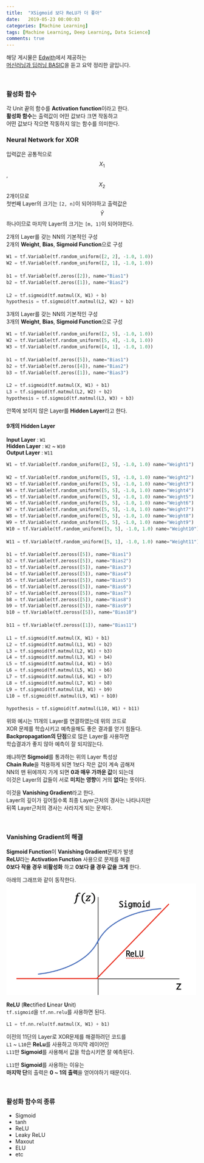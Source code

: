 ```yaml
---
title:  "XSigmoid 보다 ReLU가 더 좋아"
date:   2019-05-23 00:00:03
categories: [Machine Learning]
tags: [Machine Learning, Deep Learning, Data Science]
comments: true
---
```


해당 게시물은 [Edwith](https://www.edwith.org)에서 제공하는<br/>
[머신러닝과 딥러닝 BASIC](https://www.edwith.org/others26/joinLectures/9829)을 듣고 요약 정리한 글입니다.

<br/>

### 활성화 함수
각 Unit 끝의 함수를 **Activation function**이라고 한다.<br/>
**활성화 함수**는 출력값이 어떤 값보다 크면 작동하고<br/>
어떤 값보다 작으면 작동하지 않는 함수를 의미한다.

### Neural Network for XOR
입력값은 공통적으로 $$X_1$$, $$X_2$$ 2개이므로<br/>
첫번째 Layer의 크기는 `[2, n]`이 되어야하고 출력값은<br/>
$$\bar{Y}$$ 하나이므로 마지막 Layer의 크기는 `[m, 1]`이 되어야한다.


2개의 Layer를 갖는 NN의 기본적인 구성<br/>
2개의 **Weight**, **Bias**, **Sigmoid Function**으로 구성
```python
W1 = tf.Variable(tf.random_uniform([2, 2], -1.0, 1.0))
W2 = tf.Variable(tf.random_uniform([2, 1], -1.0, 1.0))

b1 = tf.Variable(tf.zeros([2]), name="Bias1")
b2 = tf.Variable(tf.zeros([1]), name="Bias2")

L2 = tf.sigmoid(tf.matmul(X, W1) + b)
hypothesis = tf.sigmoid(tf.matmul(L2, W2) + b2)
```

3개의 Layer를 갖는 NN의 기본적인 구성<br/>
3개의 **Weight**, **Bias**, **Sigmoid Function**으로 구성
```python
W1 = tf.Variable(tf.random_uniform([2, 5], -1.0, 1.0))
W2 = tf.Variable(tf.random_uniform([5, 4], -1.0, 1.0))
W3 = tf.Variable(tf.random_uniform([4, 1], -1.0, 1.0))

b1 = tf.Variable(tf.zeros([5]), name="Bias1")
b2 = tf.Variable(tf.zeros([4]), name="Bias2")
b3 = tf.Variable(tf.zeros([1]), name="Bias3")

L2 = tf.sigmoid(tf.matmul(X, W1) + b1)
L3 = tf.sigmoid(tf.matmul(L2, W2) + b2)
hypothesis = tf.sigmoid(tf.matmul(L3, W3) + b3)
```

안쪽에 보이지 않은 Layer를 **Hidden Layer**라고 한다.

#### 9개의 Hidden Layer
**Input Layer** : `W1`<br/>
**Hidden Layer** : `W2` ~ `W10`<br/>
**Output Layer** : `W11`
```python
W1 = tf.Variable(tf.random_uniform([2, 5], -1.0, 1.0) name="Weight1")

W2 = tf.Variable(tf.random_uniform([5, 5], -1.0, 1.0) name="Weight2")
W3 = tf.Variable(tf.random_uniform([5, 5], -1.0, 1.0) name="Weight3")
W4 = tf.Variable(tf.random_uniform([5, 5], -1.0, 1.0) name="Weight4")
W5 = tf.Variable(tf.random_uniform([5, 5], -1.0, 1.0) name="Weight5")
W6 = tf.Variable(tf.random_uniform([5, 5], -1.0, 1.0) name="Weight6")
W7 = tf.Variable(tf.random_uniform([5, 5], -1.0, 1.0) name="Weight7")
W8 = tf.Variable(tf.random_uniform([5, 5], -1.0, 1.0) name="Weight8")
W9 = tf.Variable(tf.random_uniform([5, 5], -1.0, 1.0) name="Weight9")
W10 = tf.Variable(tf.random_uniform([5, 5], -1.0, 1.0) name="Weight10")

W11 = tf.Variable(tf.random_uniform([5, 1], -1.0, 1.0) name="Weight11")

b1 = tf.Variable(tf.zeross([5]), name="Bias1")
b2 = tf.Variable(tf.zeross([5]), name="Bias2")
b3 = tf.Variable(tf.zeross([5]), name="Bias3")
b4 = tf.Variable(tf.zeross([5]), name="Bias4")
b5 = tf.Variable(tf.zeross([5]), name="Bias5")
b6 = tf.Variable(tf.zeross([5]), name="Bias6")
b7 = tf.Variable(tf.zeross([5]), name="Bias7")
b8 = tf.Variable(tf.zeross([5]), name="Bias8")
b9 = tf.Variable(tf.zeross([5]), name="Bias9")
b10 = tf.Variable(tf.zeross([5]), name="Bias10")

b11 = tf.Variable(tf.zeross([1]), name="Bias11")

L1 = tf.sigmoid(tf.matmul(X, W1) + b1)
L2 = tf.sigmoid(tf.matmul(L1, W1) + b2)
L3 = tf.sigmoid(tf.matmul(L2, W1) + b3)
L4 = tf.sigmoid(tf.matmul(L3, W1) + b4)
L5 = tf.sigmoid(tf.matmul(L4, W1) + b5)
L6 = tf.sigmoid(tf.matmul(L5, W1) + b6)
L7 = tf.sigmoid(tf.matmul(L6, W1) + b7)
L8 = tf.sigmoid(tf.matmul(L7, W1) + b8)
L9 = tf.sigmoid(tf.matmul(L8, W1) + b9)
L10 = tf.sigmoid(tf.matmul(L9, W1) + b10)

hypothesis = tf.sigmoid(tf.matmul(L10, W1) + b11)
```

위와 예시는 11개의 Layer를 연결하였는데 위의 코드로<br/>
XOR 문제를 학습시키고 예측을해도 좋은 결과를 얻기 힘들다.<br/>
**Backpropagation의 단점**으로 많은 Layer를 사용하면<br/>
학습결과가 좋지 않아 예측이 잘 되지않는다.<br/>

왜냐하면 **Sigmoid**를 통과하는 위의 Layer 특성상<br/>
**Chain Rule**을 적용하게 되면 1보다 작은 값이 계속 곱해져<br/>
NN의 맨 뒤에까지 가게 되면 **0과 매우 가까운 값**이 되는데<br/>
이것은 Layer의 값들이 서로 **미치는 영향**이 거의 **없다**는 뜻이다.


이것을 **Vanishing Gradient**라고 한다.<br/>
Layer의 깊이가 깊어질수록 최종 Layer근처의 경사는 나타나지만<br/>
뒤쪽 Layer근처의 경사는 사라지게 되는 문제다.<br/>

<br/>

### Vanishing Gradient의 해결
**Sigmoid Function**이 **Vanishing Gradient**문제가 발생<br/>
**ReLU**라는 **Activation Function** 사용으로 문제를 해결<br/>
**0보다 작을 경우 비활성화** 하고 **0보다 클 경우 값을 크게** 한다.<br/>

아래의 그래프와 같이 동작한다.<br/>
<img src="/assets/2019-05-23/1.png" width="500" height="auto" alt="아직 안만듬">

**ReLU** (**Re**ctified **L**inear **U**nit)<br/>
`tf.sigmoid`을 `tf.nn.relu`를 사용하면 된다.
```python
L1 = tf.nn.relu(tf.matmul(X, W1) + b1)
```
이전의 11단의 Layer로 XOR문제를 해결하려던 코드를<br/>
`L1` ~ `L10`은 **ReLu**를 사용하고 마지막 레이어인<br/>
`L11`만 **Sigmoid**를 사용해서 값을 학습시키면 잘 예측된다.<br/>

`L11`만 **Sigmoid**를 사용하는 이유는<br/>
**마지막 단**의 출력은 **0 ~ 1의 출력**을 얻어야하기 때문이다.

<br/>

### 활성화 함수의 종류
- Sigmoid
- tanh
- ReLU
- Leaky ReLU
- Maxout
- ELU
- etc
